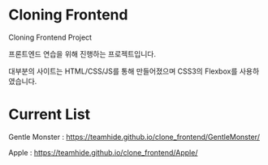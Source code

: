 # Cloning Frontend
Cloning Frontend Project

프론트엔드 연습을 위해 진행하는 프로젝트입니다.

대부분의 사이트는 HTML/CSS/JS를 통해 만들어졌으며 CSS3의 Flexbox를 사용하였습니다.


# Current List

Gentle Monster : https://teamhide.github.io/clone_frontend/GentleMonster/

Apple : https://teamhide.github.io/clone_frontend/Apple/

